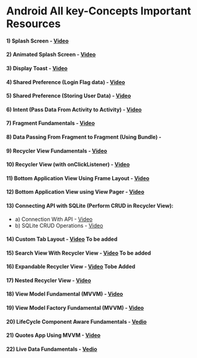 # Android All key-Concepts Important Resources

#### 1) Splash Screen - [Video](https://www.youtube.com/watch?v=Eu7lkrDjBq8)

#### 2) Animated Splash Screen - [Video](https://www.youtube.com/watch?v=eFZmMSm1G1c&t=1s)

#### 3) Display Toast - [Video](https://www.youtube.com/watch?v=ppPX65NU7ko)

#### 4) Shared Preference (Login Flag data) - [Video](https://www.youtube.com/watch?v=4TAiklw4fxM&t=1595s)

#### 5) Shared Preference (Storing User Data) - [Video](https://www.youtube.com/watch?v=wtpRp2IpCSo&t=261s)

#### 6) Intent (Pass Data From Activity to Activity) - [Video](https://www.youtube.com/watch?v=pcyoa4l4fQE)

#### 7) Fragment Fundamentals - [Video](https://www.youtube.com/watch?v=fT4MVQZWPRg)

#### 8) Data Passing From Fragment to Fragment (Using Bundle) - 

#### 9) Recycler View Fundamentals - [Video](https://www.youtube.com/watch?v=qXieRrvrP2w&list=PLTV_nsuD2lf4UCTV6xwvNPvFdmCNKyhc8&index=28)

#### 10) Recycler View (with onClickListener) - [Video](https://www.youtube.com/watch?v=Yln7-QdxjE8&list=PLTV_nsuD2lf4UCTV6xwvNPvFdmCNKyhc8&index=29)

#### 11) Bottom Application View Using Frame Layout - [Video](https://www.youtube.com/watch?v=KBtMFTjfzA0)

#### 12) Bottom Application View using View Pager - [Video](https://www.youtube.com/watch?v=CayubMatzfE)

#### 13) Connecting API with SQLite (Perform CRUD in Recycler View):
   - a) Connection With API - [Video](https://www.youtube.com/watch?v=Glz0u3zUX20&list=PLTV_nsuD2lf4UCTV6xwvNPvFdmCNKyhc8&index=30)
   - b) SQLite CRUD Operations - [Video](https://www.youtube.com/watch?v=BVAslimaGSk&t=199s)

#### 14) Custom Tab Layout - [Video](https://www.youtube.com/watch?v=WbpKInkd0YQ&t=217s)  To be added

#### 15) Search View With Recycler View - [Video](https://www.youtube.com/watch?v=SD097oVVrPE)  To be added

#### 16) Expandable Recycler View - [Video](https://www.youtube.com/watch?v=pABhkxE547U)  Tobe Added

#### 17) Nested Recycler View - [Video](https://www.youtube.com/watch?v=4XUfdF0x2P4)

#### 18) View Model Fundamental (MVVM) - [Video](https://www.youtube.com/watch?v=OZBwLFV-OvI&t=502s)

#### 19) View Model Factory Fundamental (MVVM) - [Video](https://www.youtube.com/watch?v=MCqmeNBKV9k&t=135s)

#### 20) LifeCycle Component Aware Fundamentals - [Vedio](https://www.youtube.com/watch?v=5KYRgSlb00c&list=PLRKyZvuMYSIO0jLgj8g6sADnD0IBaWaw2&index=2)

#### 21) Quotes App Using MVVM - [Video](https://www.youtube.com/watch?v=HfkyXuZdD_c&t=373s)

#### 22) Live Data Fundamentals - [Vedio](https://www.youtube.com/watch?v=UGBHHkUyL5c&list=PLRKyZvuMYSIO0jLgj8g6sADnD0IBaWaw2&index=6)

